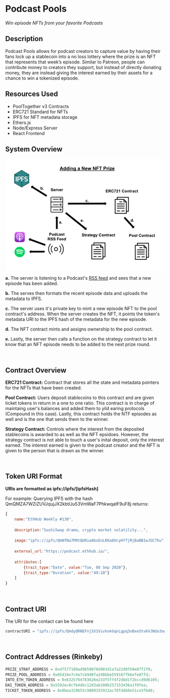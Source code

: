 # Podcast Pools

_Win episode NFTs from your favorite Podcasts_

## Description

Podcast Pools allows for podcast creators to capture value by having their fans lock up a stablecoin into a no loss lottery where the prize is an NFT that represents that week’s episode. Similar to Patreon, people can contribute money to creators they support, but instead of directly donating money, they are instead giving the interest earned by their assets for a chance to win a tokenized episode.

## Resources Used

-   PoolTogether v3 Contracts
-   ERC721 Standard for NFTs
-   IPFS for NFT metadata storage
-   Ethers.js
-   Node/Express Server
-   React Frontend

## System Overview

![alt text](https://github.com/anader123/podcast-pools/raw/master/diagram_images/add-diagram.png "Add Diagran")

**a.** The server is listening to a Podcast's [RSS feed](https://en.wikipedia.org/wiki/RSS) and sees that a new episode has been added.

**b.** The serves then formats the recent episode data and uploads the metadata to IPFS.

**c.** The server uses it's private key to mint a new episode NFT to the pool contract's address. When the server creates the NFT, it points the token's metadata URI to the IPFS hash of the metadata for the new episode.

**d.** The NFT contract mints and assigns ownership to the pool contract.

**e.** Lastly, the server then calls a function on the strategy contract to let it know that an NFT episode needs to be added to the next prize round.

<br>

## Contract Overview

**ERC721 Contract:** Contract that stores all the state and metadata pointers for the NFTs that have been created.

**Pool Contract:** Users deposit stablecoins to this contract and are given ticket tokens in return in a one to one ratio. This contract is in charge of maintaing user's balances and added them to yild earing protocols (Compound in this case). Lastly, this contract holds the NTF episodes as well and is the one that sends them to the winner.

**Strategy Contract:** Controls where the interest from the deposited stablecoins is awarded to as well as the NFT epsidoes. However, the strategy contract is not able to touch a user's inital deposit, only the interest earned. The interest earned is given to the podcast creator and the NFT is given to the person that is drawn as the winner.

<br>

## Token URI Format

**URIs are formatted as ipfs://ipfs/[ipfsHash]**

For example: Querying IPFS with the hash QmQMZA7WZiZUVJqujJX2kbtUu53VmWaF7PhkwqatF9uF8j returns:

```javascript
{
    name:"EthHub Weekly #130",

    description:"SushiSwap drama, crypto market volatility...",

    image:"ipfs://ipfs/QmNfNa7M9tQbRieAbsEnLKKa8UcyHffjMjBaBB1wJGC7hu",

    external_url:"https://podcast.ethhub.io/",

    attributes:[
        {trait_type:"Date", value:"Tue, 08 Sep 2020"},
        {trait_type:"Duration", value:"49:28"}
    ]
}
```

<br>

## Contract URI

The URI for the contact can be found here

```javascript
contractURI = "ipfs://ipfs/QmdyQRNEFnjSX1VivhokGqnLgpq3oBxeStv6VJNdo3owZt";
```

<br>

## Contract Addresses (Rinkeby)

```javascript
PRIZE_STRAT_ADDRESS = 0xdf577189ad9659070d903d1a7a22d0fb9e07f2f8;
PRIZE_POOL_ADDRESS = 0x65d16e7c4a7cb9d8fa2d8bbe55916ffb6efe87fd;
INTO_ETH_TOKEN_ADDRESS = 0x6325764783626e233f5ff4f2d8d1f2bccd9d6105;
DAI_TOKEN_ADDRESS = 0x5592ec0cfb4dbc12d3ab100b257153436a1f0fea;
TICKET_TOKEN_ADDRESS = 0x8bea329655c9809355922ac70fd4b0e51ce3fbd8;
```

